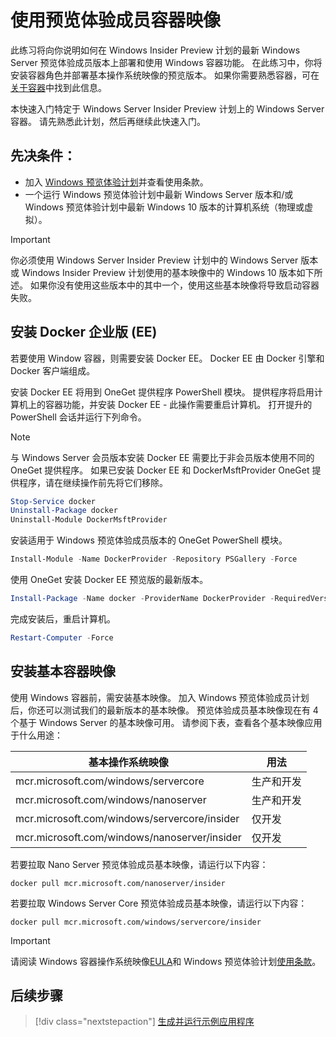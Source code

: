 
# <a name="using-insider-container-images"></a>使用预览体验成员容器映像

此练习将向你说明如何在 Windows Insider Preview 计划的最新 Windows Server 预览体验成员版本上部署和使用 Windows 容器功能。 在此练习中，你将安装容器角色并部署基本操作系统映像的预览版本。 如果你需要熟悉容器，可在[关于容器](../about/index.md)中找到此信息。

本快速入门特定于 Windows Server Insider Preview 计划上的 Windows Server 容器。 请先熟悉此计划，然后再继续此快速入门。

## <a name="prerequisites"></a>先决条件：

- 加入 [Windows 预览体验计划](https://insider.windows.com/GettingStarted)并查看使用条款。
- 一个运行 Windows 预览体验计划中最新 Windows Server 版本和/或 Windows 预览体验计划中最新 Windows 10 版本的计算机系统（物理或虚拟）。

> [!IMPORTANT]
> 你必须使用 Windows Server Insider Preview 计划中的 Windows Server 版本或 Windows Insider Preview 计划使用的基本映像中的 Windows 10 版本如下所述。 如果你没有使用这些版本中的其中一个，使用这些基本映像将导致启动容器失败。

## <a name="install-docker-enterprise-edition-ee"></a>安装 Docker 企业版 (EE)

若要使用 Window 容器，则需要安装 Docker EE。 Docker EE 由 Docker 引擎和 Docker 客户端组成。

安装 Docker EE 将用到 OneGet 提供程序 PowerShell 模块。 提供程序将启用计算机上的容器功能，并安装 Docker EE - 此操作需要重启计算机。 打开提升的 PowerShell 会话并运行下列命令。

> [!NOTE]
> 与 Windows Server 会员版本安装 Docker EE 需要比于非会员版本使用不同的 OneGet 提供程序。 如果已安装 Docker EE 和 DockerMsftProvider OneGet 提供程序，请在继续操作前先将它们移除。

```powershell
Stop-Service docker
Uninstall-Package docker
Uninstall-Module DockerMsftProvider
```

安装适用于 Windows 预览体验成员版本的 OneGet PowerShell 模块。

```powershell
Install-Module -Name DockerProvider -Repository PSGallery -Force
```

使用 OneGet 安装 Docker EE 预览版的最新版本。

```powershell
Install-Package -Name docker -ProviderName DockerProvider -RequiredVersion Preview
```

完成安装后，重启计算机。

```powershell
Restart-Computer -Force
```

## <a name="install-base-container-image"></a>安装基本容器映像

使用 Windows 容器前，需安装基本映像。 加入 Windows 预览体验成员计划后，你还可以测试我们的最新版本的基本映像。 预览体验成员基本映像现在有 4 个基于 Windows Server 的基本映像可用。 请参阅下表，查看各个基本映像应用于什么用途：

| 基本操作系统映像                       | 用法                      |
|-------------------------------------|----------------------------|
| mcr.microsoft.com/windows/servercore         | 生产和开发 |
| mcr.microsoft.com/windows/nanoserver              | 生产和开发 |
| mcr.microsoft.com/windows/servercore/insider | 仅开发           |
| mcr.microsoft.com/windows/nanoserver/insider        | 仅开发           |

若要拉取 Nano Server 预览体验成员基本映像，请运行以下内容：

```console
docker pull mcr.microsoft.com/nanoserver/insider
```

若要拉取 Windows Server Core 预览体验成员基本映像，请运行以下内容：

```console
docker pull mcr.microsoft.com/windows/servercore/insider
```

> [!IMPORTANT]
> 请阅读 Windows 容器操作系统映像[EULA](../EULA.md )和 Windows 预览体验计划[使用条款](https://www.microsoft.com/software-download/windowsinsiderpreviewserver)。

## <a name="next-steps"></a>后续步骤

> [!div class="nextstepaction"]
> [生成并运行示例应用程序](./Nano-RS3-.NET-Core-and-PS.md)
